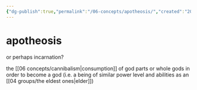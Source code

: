 ```yaml
---
{"dg-publish":true,"permalink":"/06-concepts/apotheosis/","created":"2024-12-26T08:27:25.142-06:00","updated":"2024-12-26T08:30:56.919-06:00"}
---
```


# apotheosis
or perhaps incarnation?

the [[06 concepts/cannibalism\|consumption]] of god parts or whole gods in order to become a god (i.e. a being of similar power level and abilities as an [[04 groups/the eldest ones\|elder]])